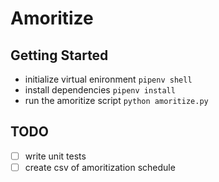# Amoritize

## Getting Started
- initialize virtual enironment `pipenv shell`
- install dependencies `pipenv install`
- run the amoritize script `python amoritize.py`

## TODO
- [ ] write unit tests
- [ ] create csv of amoritization schedule
